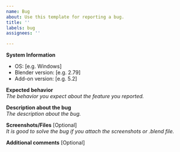 ```yaml
---
name: Bug
about: Use this template for reporting a bug.
title: ''
labels: bug
assignees: ''

---
```


**System Information**
  
* OS: [e.g. Windows]
* Blender version: [e.g. 2.79]
* Add-on version: [e.g. 5.2]


**Expected behavior**  
*The behavior you expect about the feature you reported.*


**Description about the bug**  
*The description about the bug.*


**Screenshots/Files** [Optional]  
*It is good to solve the bug if you attach the screenshots or .blend file.*


**Additional comments** [Optional]
